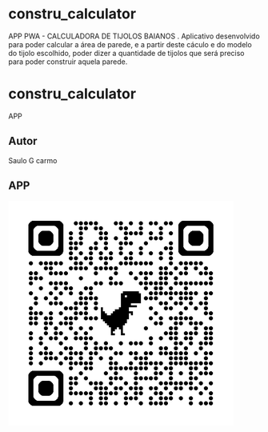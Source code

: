 # constru_calculator
APP PWA - CALCULADORA DE TIJOLOS BAIANOS
. Aplicativo desenvolvido para poder calcular a área de parede, e a partir deste cáculo e do modelo do tijolo escolhido, poder dizer a quantidade de tijolos que será preciso para poder construir aquela parede.

# constru_calculator
APP
## Autor 
Saulo G carmo
## APP
![qrcode](https://github.com/saulogomesdocarmo/constru_calculator/blob/main/img/qrcode.png)
